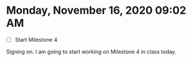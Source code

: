 # Monday, November 16, 2020 09:02 AM
- [ ] Start Milestone 4

Signing on. I am going to start working on Milestone 4 in class today.

